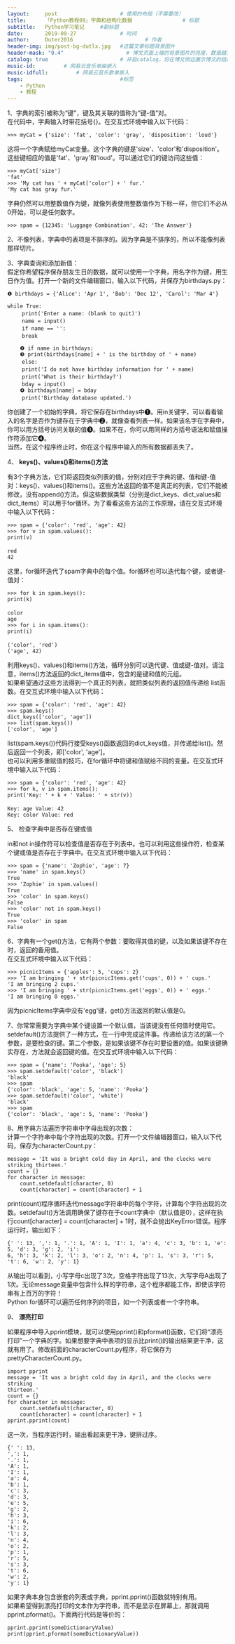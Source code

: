 ```yaml
---
layout:     post   				    # 使用的布局（不需要改）
title:      「Python教程09」字典和结构化数据				# 标题 
subtitle:   Python学习笔记     #副标题
date:       2019-09-27 				# 时间
author:     Duter2016 						# 作者
header-img: img/post-bg-dutlx.jpg 	#这篇文章标题背景图片
header-mask: "0.4"                    # 博文页面上端的背景图片的亮度，数值越大越黑暗
catalog: true 						# 开启catalog，将在博文侧边展示博文的结构
music-id:         # 网易云音乐单曲嵌入
music-idfull:         # 网易云音乐歌单嵌入
tags:								#标签
    - Python
    - 教程
---
```


1、字典的索引被称为“键”，键及其关联的值称为“键-值”对。  
在代码中，字典输入时带花括号{}。在交互式环境中输入以下代码：  

```
>>> myCat = {'size': 'fat', 'color': 'gray', 'disposition': 'loud'}
```

这将一个字典赋给myCat变量。这个字典的键是'size'、'color'和'disposition'。这些键相应的值是'fat'、'gray'和'loud'。可以通过它们的键访问这些值：

```
>>> myCat['size']
'fat'
>>> 'My cat has ' + myCat['color'] + ' fur.'
'My cat has gray fur.'
```

字典仍然可以用整数值作为键，就像列表使用整数值作为下标一样，但它们不必从0开始，可以是任何数字。

```
>>> spam = {12345: 'Luggage Combination', 42: 'The Answer'}
```

2、不像列表，字典中的表项是不排序的。因为字典是不排序的，所以不能像列表那样切片。

3、字典查询和添加新值：  
假定你希望程序保存朋友生日的数据，就可以使用一个字典，用名字作为键，用生日作为值。打开一个新的文件编辑窗口，输入以下代码，并保存为birthdays.py：

```
❶ birthdays = {'Alice': 'Apr 1', 'Bob': 'Dec 12', 'Carol': 'Mar 4'}

while True:
　   print('Enter a name: (blank to quit)')
　   name = input()
　   if name == '':
　   break

    ❷ if name in birthdays:
  	❸ print(birthdays[name] + ' is the birthday of ' + name)
　   else:
　 	print('I do not have birthday information for ' + name)
　 	print('What is their birthday?')
　 	bday = input()
	❹ birthdays[name] = bday
　 	print('Birthday database updated.')
```

你创建了一个初始的字典，将它保存在birthdays中❶。用in关键字，可以看看输入的名字是否作为键存在于字典中❷，就像查看列表一样。如果该名字在字典中，你可以用方括号访问关联的值❸。如果不在，你可以用同样的方括号语法和赋值操作符添加它❹。  
当然，在这个程序终止时，你在这个程序中输入的所有数据都丢失了。

4、
**keys()、values()和items()方法**  

有3个字典方法，它们将返回类似列表的值，分别对应于字典的键、值和键-值对：keys()、values()和items()。这些方法返回的值不是真正的列表，它们不能被修改，没有append()方法。但这些数据类型（分别是dict_keys、dict_values和dict_items）可以用于for循环。为了看看这些方法的工作原理，请在交互式环境中输入以下代码：

```
>>> spam = {'color': 'red', 'age': 42}
>>> for v in spam.values():
print(v)
　
red
42
```

这里，for循环迭代了spam字典中的每个值。for循环也可以迭代每个键，或者键-值对：

```
>>> for k in spam.keys():
print(k)
　
color
age
>>> for i in spam.items():
print(i)
　
('color', 'red')
('age', 42)
```

利用keys()、values()和items()方法，循环分别可以迭代键、值或键-值对。请注意，items()方法返回的dict_items值中，包含的是键和值的元组。  
如果希望通过这些方法得到一个真正的列表，就把类似列表的返回值传递给 list函数。在交互式环境中输入以下代码：

```
>>> spam = {'color': 'red', 'age': 42}
>>> spam.keys()
dict_keys(['color', 'age'])
>>> list(spam.keys())
['color', 'age']
```

list(spam.keys())代码行接受keys()函数返回的dict_keys值，并传递给list()。然后返回一个列表，即['color', 'age']。  
也可以利用多重赋值的技巧，在for循环中将键和值赋给不同的变量。在交互式环境中输入以下代码：

```
>>> spam = {'color': 'red', 'age': 42}
>>> for k, v in spam.items():
print('Key: ' + k + ' Value: ' + str(v))
　
Key: age Value: 42
Key: color Value: red
```

5、
检查字典中是否存在键或值  

in和not in操作符可以检查值是否存在于列表中。也可以利用这些操作符，检查某个键或值是否存在于字典中。在交互式环境中输入以下代码：

```
>>> spam = {'name': 'Zophie', 'age': 7}
>>> 'name' in spam.keys()
True
>>> 'Zophie' in spam.values()
True
>>> 'color' in spam.keys()
False
>>> 'color' not in spam.keys()
True
>>> 'color' in spam
False
```

6、字典有一个get()方法，它有两个参数：要取得其值的键，以及如果该键不存在时，返回的备用值。  
在交互式环境中输入以下代码：

```
>>> picnicItems = {'apples': 5, 'cups': 2}
>>> 'I am bringing ' + str(picnicItems.get('cups', 0)) + ' cups.'
'I am bringing 2 cups.'
>>> 'I am bringing ' + str(picnicItems.get('eggs', 0)) + ' eggs.'
'I am bringing 0 eggs.'
```

因为picnicItems字典中没有'egg'键，get()方法返回的默认值是0。

7、你常常需要为字典中某个键设置一个默认值，当该键没有任何值时使用它。setdefault()方法提供了一种方式，在一行中完成这件事。传递给该方法的第一个参数，是要检查的键。第二个参数，是如果该键不存在时要设置的值。如果该键确实存在，方法就会返回键的值。在交互式环境中输入以下代码：

```
>>> spam = {'name': 'Pooka', 'age': 5}
>>> spam.setdefault('color', 'black')
'black'
>>> spam
{'color': 'black', 'age': 5, 'name': 'Pooka'}
>>> spam.setdefault('color', 'white')
'black'
>>> spam
{'color': 'black', 'age': 5, 'name': 'Pooka'}
```

8、用字典方法遍历字符串中字母出现的次数：  
计算一个字符串中每个字符出现的次数。打开一个文件编辑器窗口，输入以下代码，保存为characterCount.py：

```
message = 'It was a bright cold day in April, and the clocks were striking thirteen.'
count = {}
for character in message:
	count.setdefault(character, 0)
	count[character] = count[character] + 1
```

print(count)程序循环迭代message字符串中的每个字符，计算每个字符出现的次数。setdefault()方法调用确保了键存在于count字典中（默认值是0），这样在执行count[character] = count[character] + 1时，就不会抛出KeyError错误。程序运行时，输出如下：

```
{' ': 13, ',': 1, '.': 1, 'A': 1, 'I': 1, 'a': 4, 'c': 3, 'b': 1, 'e': 5, 'd': 3, 'g': 2, 'i':
6, 'h': 3, 'k': 2, 'l': 3, 'o': 2, 'n': 4, 'p': 1, 's': 3, 'r': 5, 't': 6, 'w': 2, 'y': 1}
```

从输出可以看到，小写字母c出现了3次，空格字符出现了13次，大写字母A出现了1次。无论message变量中包含什么样的字符串，这个程序都能工作，即使该字符串有上百万的字符！  
Python for循环可以遍历任何序列的项目，如一个列表或者一个字符串。

9、
**漂亮打印**  

如果程序中导入pprint模块，就可以使用pprint()和pformat()函数，它们将“漂亮打印”一个字典的字。如果想要字典中表项的显示比print()的输出结果更干净，这就有用了。修改前面的characterCount.py程序，将它保存为prettyCharacterCount.py。

```
import pprint
message = 'It was a bright cold day in April, and the clocks were striking
thirteen.'
count = {}
for character in message:
	count.setdefault(character, 0)
	count[character] = count[character] + 1
pprint.pprint(count)
```

这一次，当程序运行时，输出看起来更干净，键排过序。

```
{' ': 13,
',': 1,
'.': 1,
'A': 1,
'I': 1,
'a': 4,
'b': 1,
'c': 3,
'd': 3,
'e': 5,
'g': 2,
'h': 3,
'i': 6,
'k': 2,
'l': 3,
'n': 4,
'o': 2,
'p': 1,
'r': 5,
's': 3,
't': 6,
'w': 2,
'y': 1}
```

如果字典本身包含嵌套的列表或字典，pprint.pprint()函数就特别有用。  
如果希望得到漂亮打印的文本作为字符串，而不是显示在屏幕上，那就调用pprint.pformat()。下面两行代码是等价的：
```
pprint.pprint(someDictionaryValue)
print(pprint.pformat(someDictionaryValue))
```
